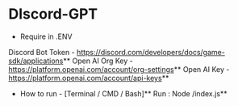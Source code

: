 # DIscord-GPT

- Require in .ENV

Discord Bot Token - https://discord.com/developers/docs/game-sdk/applications**
Open AI Org Key - https://platform.openai.com/account/org-settings**
Open AI Key - https://platform.openai.com/account/api-keys**

- How to run - [Terminal / CMD / Bash]**
Run : Node /index.js**


